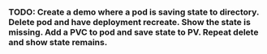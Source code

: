### TODO: Create a demo where a pod is saving state to directory.  Delete pod and have deployment recreate.  Show the state is missing.  Add a PVC to pod and save state to PV.  Repeat delete and show state remains.

